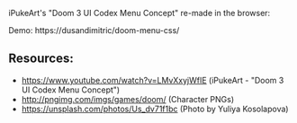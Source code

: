 iPukeArt's "Doom 3 UI Codex Menu Concept" re-made in the browser:

Demo:
https://dusandimitric/doom-menu-css/

## Resources:

* https://www.youtube.com/watch?v=LMvXxyjWfIE (iPukeArt - "Doom 3 UI Codex Menu Concept")
* http://pngimg.com/imgs/games/doom/ (Character PNGs)
* https://unsplash.com/photos/Us_dv71f1bc (Photo by Yuliya Kosolapova)